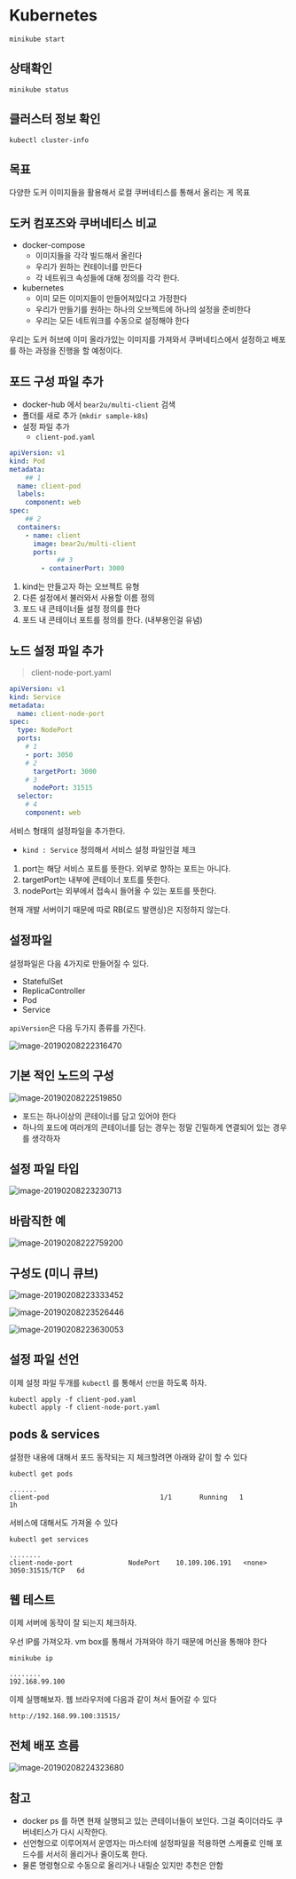 # Kubernetes

```
minikube start
```

## 상태확인

```
minikube status
```

## 클러스터 정보 확인

```
kubectl cluster-info
```

## 목표

다양한 도커 이미지들을 활용해서 로컬 쿠버네티스를 통해서 올리는 게 목표

## 도커 컴포즈와 쿠버네티스 비교

- docker-compose
  - 이미지들을 각각 빌드해서 올린다
  - 우리가 원하는 컨테이너를 만든다
  - 각 네트워크 속성들에 대해 정의를 각각 한다.
- kubernetes
  - 이미 모든 이미지들이 만들어져있다고 가정한다
  - 우리가 만들기를 원하는 하나의 오브젝트에 하나의 설정을 준비한다
  - 우리는 모든 네트워크를 수동으로 설정해야 한다

우리는 도커 허브에 이미 올라가있는 이미지를 가져와서 쿠버네티스에서 설정하고 배포를 하는 과정을 진행을 할 예정이다. 

## 포드 구성 파일 추가

- docker-hub 에서 `bear2u/multi-client` 검색
- 폴더를 새로 추가 (`mkdir sample-k8s`)
- 설정 파일 추가 
  - `client-pod.yaml`

```yaml
apiVersion: v1
kind: Pod
metadata:
    ## 1
  name: client-pod
  labels:
    component: web
spec:
	## 2
  containers:
    - name: client
      image: bear2u/multi-client
      ports:
      	    ## 3
        - containerPort: 3000    
```

1. kind는 만들고자 하는 오브젝트 유형
2. 다른 설정에서 불러와서 사용할 이름 정의
3. 포드 내 콘테이너들 설정 정의를 한다
4. 포드 내 콘테이너 포트를 정의를 한다. (내부용인걸 유념)

## 노드 설정 파일 추가

> client-node-port.yaml

```yaml
apiVersion: v1
kind: Service
metadata:
  name: client-node-port
spec:
  type: NodePort
  ports:
  	# 1
    - port: 3050  
    # 2
      targetPort: 3000
    # 3  
      nodePort: 31515
  selector:
    # 4
    component: web    
```

서비스 형태의 설정파일을 추가한다. 

- `kind : Service` 정의해서 서비스 설정 파일인걸 체크

1. port는 해당 서비스 포트를 뜻한다. 외부로 향하는 포트는 아니다. 
2. targetPort는 내부에 콘테이너 포트를 뜻한다. 
3. nodePort는 외부에서 접속시 들어올 수 있는 포트를 뜻한다. 

현재 개발 서버이기 때문에 따로 RB(로드 발랜싱)은 지정하지 않는다. 

## 설정파일

설정파일은 다음 4가지로 만들어질 수 있다. 

- StatefulSet 
- ReplicaController
- Pod 
- Service

`apiVersion`은 다음 두가지 종류를 가진다. 

![image-20190208222316470](image-20190208222316470-9632196.png)



## 기본 적인 노드의 구성

![image-20190208222519850](image-20190208222519850-9632319.png)



- 포드는 하나이상의 콘테이너를 담고 있어야 한다
- 하나의 포드에 여러개의 콘테이너를 담는 경우는 정말 긴밀하게 연결되어 있는 경우를 생각하자



## 설정 파일 타입

![image-20190208223230713](image-20190208223230713-9632750.png)



## 바람직한 예

![image-20190208222759200](image-20190208222759200-9632479.png)



## 구성도 (미니 큐브)

![image-20190208223333452](image-20190208223333452-9632813.png)

![image-20190208223526446](image-20190208223526446-9632926.png)



![image-20190208223630053](image-20190208223630053-9632990.png)



## 설정 파일 선언

이제 설정 파일 두개를 `kubectl` 를 통해서 `선언`을 하도록 하자. 

```
kubectl apply -f client-pod.yaml
kubectl apply -f client-node-port.yaml
```

## pods & services

설정한 내용에 대해서 포드 동작되는 지 체크할려면 아래와 같이 할 수 있다

```
kubectl get pods

.......
client-pod                            1/1       Running   1          1h
```

서비스에 대해서도 가져올 수 있다

```
kubectl get services

........
client-node-port              NodePort    10.109.106.191   <none>        3050:31515/TCP   6d
```



## 웹 테스트

이제 서버에 동작이 잘 되는지 체크하자. 

우선 IP를 가져오자. vm box를 통해서 가져와야 하기 때문에 머신을 통해야 한다

```
minikube ip

........
192.168.99.100
```

이제 실행해보자. 웹 브라우저에 다음과 같이 쳐서 들어갈 수 있다

```
http://192.168.99.100:31515/
```

## 전체 배포 흐름

![image-20190208224323680](image-20190208224323680-9633403.png)



## 참고

- docker ps 를 하면 현재 실행되고 있는 콘테이너들이 보인다. 그걸 죽이더라도 쿠버네티스가 다시 시작한다. 
- 선언형으로 이루어져서 운영자는 마스터에 설정파일을 적용하면 스케쥴로 인해 포드수를 서서히 올리거나 줄이도록 한다. 
- 물론 명령형으로 수동으로 올리거나 내릴순 있지만 추천은 안함

